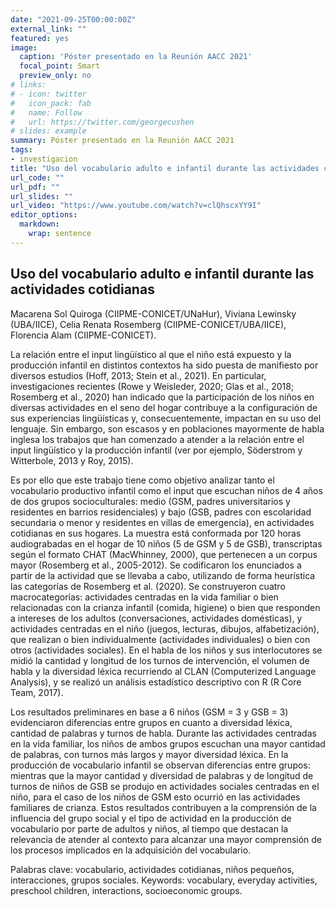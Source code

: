 ```yaml
---
date: "2021-09-25T00:00:00Z"
external_link: ""
featured: yes
image:
  caption: 'Póster presentado en la Reunión AACC 2021'
  focal_point: Smart
  preview_only: no
# links:
# - icon: twitter
#   icon_pack: fab
#   name: Follow
#   url: https://twitter.com/georgecushen
# slides: example
summary: Póster presentado en la Reunión AACC 2021
tags:
- investigacion
title: "Uso del vocabulario adulto e infantil durante las actividades cotidianas"
url_code: ""
url_pdf: ""
url_slides: ""
url_video: "https://www.youtube.com/watch?v=clQhscxYY9I"
editor_options: 
  markdown: 
    wrap: sentence
---
```


## Uso del vocabulario adulto e infantil durante las actividades cotidianas

Macarena Sol Quiroga (CIIPME-CONICET/UNaHur), Viviana Lewinsky (UBA/IICE), Celia Renata Rosemberg (CIIPME-CONICET/UBA/IICE), Florencia Alam (CIIPME-CONICET).

La relación entre el input lingüístico al que el niño está expuesto y la producción infantil en distintos contextos ha sido puesta de manifiesto por diversos estudios (Hoff, 2013; Stein et al., 2021).
En particular, investigaciones recientes (Rowe y Weisleder, 2020; Glas et al., 2018; Rosemberg et al., 2020) han indicado que la participación de los niños en diversas actividades en el seno del hogar contribuye a la configuración de sus experiencias lingüísticas y, consecuentemente, impactan en su uso del lenguaje.
Sin embargo, son escasos y en poblaciones mayormente de habla inglesa los trabajos que han comenzado a atender a la relación entre el input lingüístico y la producción infantil (ver por ejemplo, Söderstrom y Witterbole, 2013 y Roy, 2015).

Es por ello que este trabajo tiene como objetivo analizar tanto el vocabulario productivo infantil como el input que escuchan niños de 4 años de dos grupos socioculturales: medio (GSM, padres universitarios y residentes en barrios residenciales) y bajo (GSB, padres con escolaridad secundaria o menor y residentes en villas de emergencia), en actividades cotidianas en sus hogares.
La muestra está conformada por 120 horas audiograbadas en el hogar de 10 niños (5 de GSM y 5 de GSB), transcriptas según el formato CHAT (MacWhinney, 2000), que pertenecen a un corpus mayor (Rosemberg et al., 2005-2012).
Se codificaron los enunciados a partir de la actividad que se llevaba a cabo, utilizando de forma heurística las categorías de Rosemberg et al. (2020).
Se construyeron cuatro macrocategorías: actividades centradas en la vida familiar o bien relacionadas con la crianza infantil (comida, higiene) o bien que responden a intereses de los adultos (conversaciones, actividades domésticas), y actividades centradas en el niño (juegos, lecturas, dibujos, alfabetización), que realizan o bien individualmente (actividades individuales) o bien con otros (actividades sociales).
En el habla de los niños y sus interlocutores se midió la cantidad y longitud de los turnos de intervención, el volumen de habla y la diversidad léxica recurriendo al CLAN (Computerized Language Analysis), y se realizó un análisis estadístico descriptivo con R (R Core Team, 2017).

Los resultados preliminares en base a 6 niños (GSM = 3 y GSB = 3) evidenciaron diferencias entre grupos en cuanto a diversidad léxica, cantidad de palabras y turnos de habla.
Durante las actividades centradas en la vida familiar, los niños de ambos grupos escuchan una mayor cantidad de palabras, con turnos más largos y mayor diversidad léxica.
En la producción de vocabulario infantil se observan diferencias entre grupos: mientras que la mayor cantidad y diversidad de palabras y de longitud de turnos de niños de GSB se produjo en actividades sociales centradas en el niño, para el caso de los niños de GSM esto ocurrió en las actividades familiares de crianza.
Estos resultados contribuyen a la comprensión de la influencia del grupo social y el tipo de actividad en la producción de vocabulario por parte de adultos y niños, al tiempo que destacan la relevancia de atender al contexto para alcanzar una mayor comprensión de los procesos implicados en la adquisición del vocabulario.

Palabras clave: vocabulario, actividades cotidianas, niños pequeños, interacciones, grupos sociales.
Keywords: vocabulary, everyday activities, preschool children, interactions, socioeconomic groups.

